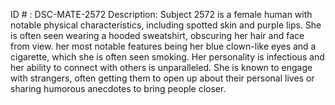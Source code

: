 ID # : DSC-MATE-2572
Description: Subject 2572 is a female human with notable physical characteristics, including spotted skin and purple lips. She is often seen wearing a hooded sweatshirt, obscuring her hair and face from view. her most notable features being her blue clown-like eyes and a cigarette, which she is often seen smoking. Her personality is infectious and her ability to connect with others is unparalleled. She is known to engage with strangers, often getting them to open up about their personal lives or sharing humorous anecdotes to bring people closer.